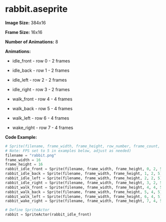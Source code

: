 # rabbit.aseprite
**Image Size:** 384x16

**Frame Size:** 16x16

**Number of Animations:** 8

**Animations:**
- idle_front - row 0 - 2 frames

- idle_back - row 1 - 2 frames

- idle_left - row 2 - 2 frames

- idle_right - row 3 - 2 frames

- walk_front - row 4 - 4 frames

- walk_back - row 5 - 4 frames

- walk_left - row 6 - 4 frames

- wake_right - row 7 - 4 frames

**Code Example:**
```python
# Sprite(filename, frame_width, frame_height, row_number, frame_count, fps)
# Note: FPS set to 5 in examples below, adjust as needed)
filename = "rabbit.png"
frame_width = 16
frame_height = 16
rabbit_idle_front = Sprite(filename, frame_width, frame_height, 0, 2, 5)
rabbit_idle_back = Sprite(filename, frame_width, frame_height, 1, 2, 5)
rabbit_idle_left = Sprite(filename, frame_width, frame_height, 2, 2, 5)
rabbit_idle_right = Sprite(filename, frame_width, frame_height, 3, 2, 5)
rabbit_walk_front = Sprite(filename, frame_width, frame_height, 4, 4, 5)
rabbit_walk_back = Sprite(filename, frame_width, frame_height, 5, 4, 5)
rabbit_walk_left = Sprite(filename, frame_width, frame_height, 6, 4, 5)
rabbit_wake_right = Sprite(filename, frame_width, frame_height, 7, 4, 5)

# Define SpriteActor
rabbit = SpriteActor(rabbit_idle_front)
```
